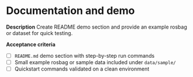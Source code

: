 # Documentation and demo

**Description**
Create README demo section and provide an example rosbag or dataset for quick testing.

**Acceptance criteria**
- [ ] `README.md` demo section with step-by-step run commands
- [ ] Small example rosbag or sample data included under `data/sample/`
- [ ] Quickstart commands validated on a clean environment
